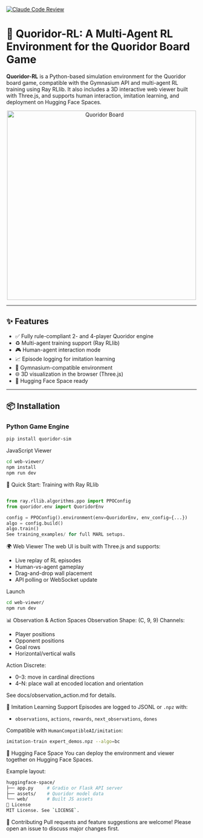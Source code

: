 [![Claude Code Review](https://github.com/chrisjcc/quoridor/actions/workflows/claude-code-review.yml/badge.svg)](https://github.com/chrisjcc/quoridor/actions/workflows/claude-code-review.yml)

# 🧠 Quoridor-RL: A Multi-Agent RL Environment for the Quoridor Board Game

**Quoridor-RL** is a Python-based simulation environment for the Quoridor board game, compatible with the Gymnasium API and multi-agent RL training using Ray RLlib. It also includes a 3D interactive web viewer built with Three.js, and supports human interaction, imitation learning, and deployment on Hugging Face Spaces.

<div align="center">
  <img src="https://github.com/chrisjcc/quoridor/blob/main/images/quoridor_board.png" alt="Quoridor Board" width="500"/>
</div>

---

## ✨ Features

- ✅ Fully rule-compliant 2- and 4-player Quoridor engine
- ♻️ Multi-agent training support (Ray RLlib)
- 🎮 Human-agent interaction mode
- 📈 Episode logging for imitation learning
- 🧠 Gymnasium-compatible environment
- 🌐 3D visualization in the browser (Three.js)
- 🚀 Hugging Face Space ready

---

## 📦 Installation

### Python Game Engine

```bash
pip install quoridor-sim
```

JavaScript Viewer
```bash
cd web-viewer/
npm install
npm run dev
```

🧪 Quick Start: Training with Ray RLlib
```python

from ray.rllib.algorithms.ppo import PPOConfig
from quoridor.env import QuoridorEnv

config = PPOConfig().environment(env=QuoridorEnv, env_config={...})
algo = config.build()
algo.train()
See training_examples/ for full MARL setups.
```

🌍 Web Viewer
The web UI is built with Three.js and supports:
- Live replay of RL episodes
- Human-vs-agent gameplay
- Drag-and-drop wall placement
- API polling or WebSocket update

Launch
```bash
cd web-viewer/
npm run dev
```

📊 Observation & Action Spaces
Observation
Shape: (C, 9, 9)
Channels:
- Player positions
- Opponent positions
- Goal rows
- Horizontal/vertical walls

Action
Discrete:
- 0–3: move in cardinal directions
- 4–N: place wall at encoded location and orientation

See docs/observation_action.md for details.

🧠 Imitation Learning Support
Episodes are logged to JSONL or `.npz` with:
- `observations`, `actions`, `rewards`, `next_observations`, `dones`

Compatible with `HumanCompatibleAI/imitation`:

```bash
imitation-train expert_demos.npz --algo=bc
```

🚀 Hugging Face Space
You can deploy the environment and viewer together on Hugging Face Spaces.

Example layout:

```bash
huggingface-space/
├── app.py     # Gradio or Flask API server
├── assets/    # Quoridor model data
└── web/       # Built JS assets
📜 License
MIT License. See `LICENSE`.
```

🤝 Contributing
Pull requests and feature suggestions are welcome! Please open an issue to discuss major changes first.

